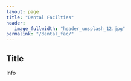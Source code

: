 ```yaml
---
layout: page
title: "Dental Facilties"
header:
   image_fullwidth: "header_unsplash_12.jpg"
permalink: "/dental_fac/"
---
```


## Title
Info

